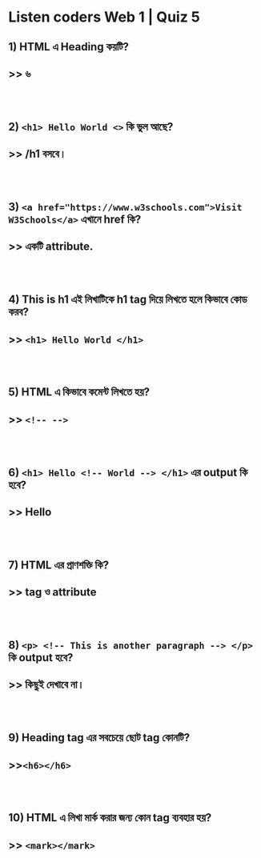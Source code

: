 # Listen coders Web 1 | Quiz 5

## 1) HTML এ Heading কয়টি?
## >> ৬

<br>
<br>

## 2) `<h1> Hello World <>` কি ভুল আছে?
## >> /h1 বসবে।

<br>
<br>

## 3) `<a href="https://www.w3schools.com">Visit W3Schools</a>` এখানে href কি?
## >> একটি attribute.

<br>
<br>

## 4) This is h1 এই লিখাটিকে h1 tag দিয়ে লিখতে হলে কিভাবে কোড করব?
## >>  `<h1> Hello World </h1>`

<br>
<br>

## 5)  HTML এ কিভাবে কমেন্ট লিখতে হয়?
## >> `<!-- -->`

<br>
<br>


## 6) `<h1> Hello <!-- World --> </h1>` এর output কি হবে?
## >> Hello

<br>
<br>


## 7) HTML এর প্রাণশক্তি কি?
## >> tag ও attribute

<br>
<br>

## 8) `<p> <!-- This is another paragraph --> </p>` কি output হবে?
## >> কিছুই দেখাবে না।

<br>
<br>

## 9) Heading tag এর সবচেয়ে ছোট tag কোনটি?
## >>`<h6></h6>`

<br>
<br>

## 10) HTML এ লিখা মার্ক করার জন্য কোন tag ব্যবহার হয়?
## >> `<mark></mark>`

<br>
<br>